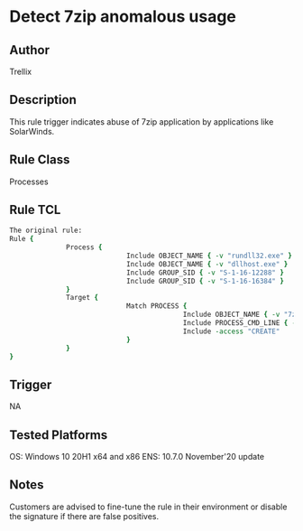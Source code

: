 # Detect 7zip anomalous usage

## Author
Trellix

## Description
This rule trigger indicates abuse of 7zip application by applications like SolarWinds.

## Rule Class 
Processes

## Rule TCL
```tcl
The original rule: 
Rule {
              Process {
                             Include OBJECT_NAME { -v "rundll32.exe" }
                             Include OBJECT_NAME { -v "dllhost.exe" }
                             Include GROUP_SID { -v "S-1-16-12288" }
                             Include GROUP_SID { -v "S-1-16-16384" }
              }
              Target {
                             Match PROCESS {                   
                                           Include OBJECT_NAME { -v "7z*" }
                                           Include PROCESS_CMD_LINE { -v "*-mx9*" }
                                           Include -access "CREATE"
                             }
              }
}

```

## Trigger
NA

## Tested Platforms
OS: Windows 10 20H1 x64 and x86
ENS: 10.7.0 November'20 update

## Notes
Customers are advised to fine-tune the rule in their environment or disable the signature if there are false positives.
